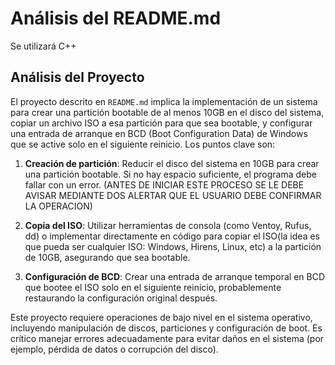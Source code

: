 # Análisis del README.md
Se utilizará C++

## Análisis del Proyecto

El proyecto descrito en `README.md` implica la implementación de un sistema para crear una partición bootable de al menos 10GB en el disco del sistema, copiar un archivo ISO a esa partición para que sea bootable, y configurar una entrada de arranque en BCD (Boot Configuration Data) de Windows que se active solo en el siguiente reinicio. Los puntos clave son:

1. **Creación de partición**: Reducir el disco del sistema en 10GB para crear una partición bootable. Si no hay espacio suficiente, el programa debe fallar con un error. (ANTES DE INICIAR ESTE PROCESO SE LE DEBE AVISAR MEDIANTE DOS ALERTAR QUE EL USUARIO DEBE CONFIRMAR LA OPERACION)

2. **Copia del ISO**: Utilizar herramientas de consola (como Ventoy, Rufus, dd) o implementar directamente en código para copiar el ISO(la idea es que pueda ser cualquier ISO: Windows, Hirens, Linux, etc) a la partición de 10GB, asegurando que sea bootable.

3. **Configuración de BCD**: Crear una entrada de arranque temporal en BCD que bootee el ISO solo en el siguiente reinicio, probablemente restaurando la configuración original después.

Este proyecto requiere operaciones de bajo nivel en el sistema operativo, incluyendo manipulación de discos, particiones y configuración de boot. Es crítico manejar errores adecuadamente para evitar daños en el sistema (por ejemplo, pérdida de datos o corrupción del disco).